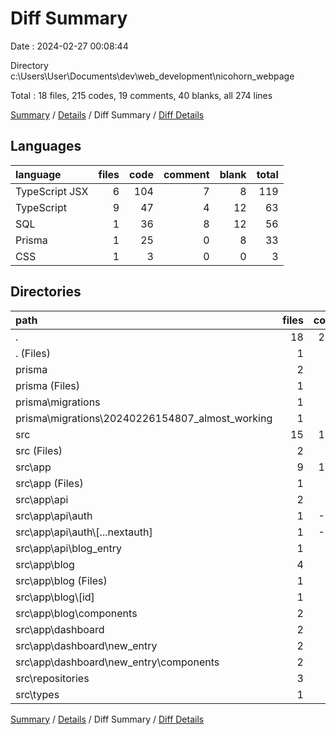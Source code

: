 # Diff Summary

Date : 2024-02-27 00:08:44

Directory c:\\Users\\User\\Documents\\dev\\web_development\\nicohorn_webpage

Total : 18 files,  215 codes, 19 comments, 40 blanks, all 274 lines

[Summary](results.md) / [Details](details.md) / Diff Summary / [Diff Details](diff-details.md)

## Languages
| language | files | code | comment | blank | total |
| :--- | ---: | ---: | ---: | ---: | ---: |
| TypeScript JSX | 6 | 104 | 7 | 8 | 119 |
| TypeScript | 9 | 47 | 4 | 12 | 63 |
| SQL | 1 | 36 | 8 | 12 | 56 |
| Prisma | 1 | 25 | 0 | 8 | 33 |
| CSS | 1 | 3 | 0 | 0 | 3 |

## Directories
| path | files | code | comment | blank | total |
| :--- | ---: | ---: | ---: | ---: | ---: |
| . | 18 | 215 | 19 | 40 | 274 |
| . (Files) | 1 | 3 | 0 | 0 | 3 |
| prisma | 2 | 61 | 8 | 20 | 89 |
| prisma (Files) | 1 | 25 | 0 | 8 | 33 |
| prisma\\migrations | 1 | 36 | 8 | 12 | 56 |
| prisma\\migrations\\20240226154807_almost_working | 1 | 36 | 8 | 12 | 56 |
| src | 15 | 151 | 11 | 20 | 182 |
| src (Files) | 2 | -2 | 1 | -2 | -3 |
| src\\app | 9 | 104 | 7 | 19 | 130 |
| src\\app (Files) | 1 | 3 | 0 | 0 | 3 |
| src\\app\\api | 2 | -3 | 0 | 11 | 8 |
| src\\app\\api\\auth | 1 | -12 | 0 | 4 | -8 |
| src\\app\\api\\auth\\[...nextauth] | 1 | -12 | 0 | 4 | -8 |
| src\\app\\api\\blog_entry | 1 | 9 | 0 | 7 | 16 |
| src\\app\\blog | 4 | 83 | 3 | 6 | 92 |
| src\\app\\blog (Files) | 1 | 2 | 1 | 1 | 4 |
| src\\app\\blog\\[id] | 1 | 21 | 0 | 1 | 22 |
| src\\app\\blog\\components | 2 | 60 | 2 | 4 | 66 |
| src\\app\\dashboard | 2 | 21 | 4 | 2 | 27 |
| src\\app\\dashboard\\new_entry | 2 | 21 | 4 | 2 | 27 |
| src\\app\\dashboard\\new_entry\\components | 2 | 21 | 4 | 2 | 27 |
| src\\repositories | 3 | 37 | 0 | 0 | 37 |
| src\\types | 1 | 12 | 3 | 3 | 18 |

[Summary](results.md) / [Details](details.md) / Diff Summary / [Diff Details](diff-details.md)